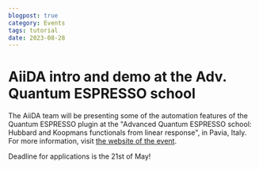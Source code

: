 ```yaml
---
blogpost: true
category: Events
tags: tutorial
date: 2023-08-28
---
```


# AiiDA intro and demo at the Adv. Quantum ESPRESSO school

The AiiDA team will be presenting some of the automation features of the Quantum ESPRESSO plugin at the "Advanced Quantum ESPRESSO school: Hubbard and Koopmans functionals from linear response", in Pavia, Italy.
For more information, visit [the website of the event](https://sites.google.com/view/hubbard-koopmans-2023/home).

Deadline for applications is the 21st of May!
